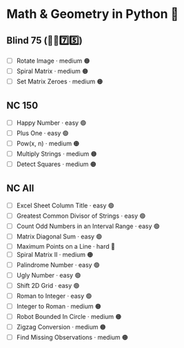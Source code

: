 # Math & Geometry in Python 🐍

## Blind 75 (🧑‍🦯7️⃣5️⃣)
- [ ] Rotate Image · medium 🟠
- [ ] Spiral Matrix · medium 🟠
- [ ] Set Matrix Zeroes · medium 🟠

## NC 150
- [ ] Happy Number · easy 🟢
- [ ] Plus One · easy 🟢
- [ ] Pow(x, n) · medium 🟠
- [ ] Multiply Strings · medium 🟠
- [ ] Detect Squares · medium 🟠

## NC All
- [ ] Excel Sheet Column Title · easy 🟢
- [ ] Greatest Common Divisor of Strings · easy 🟢
- [ ] Count Odd Numbers in an Interval Range · easy 🟢
- [ ] Matrix Diagonal Sum · easy 🟢
- [ ] Maximum Points on a Line · hard 🔴
- [ ] Spiral Matrix II · medium 🟠
- [ ] Palindrome Number · easy 🟢
- [ ] Ugly Number · easy 🟢
- [ ] Shift 2D Grid · easy 🟢
- [ ] Roman to Integer · easy 🟢
- [ ] Integer to Roman · medium 🟠
- [ ] Robot Bounded In Circle · medium 🟠
- [ ] Zigzag Conversion · medium 🟠
- [ ] Find Missing Observations · medium 🟠